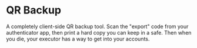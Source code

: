 # QR Backup

A completely client-side QR backup tool.  Scan the "export" code from your
authenticator app, then print a hard copy you can keep in a safe.  Then when
you die, your executor has a way to get into your accounts.
